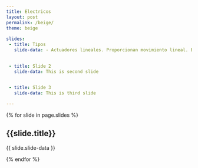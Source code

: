 ```yaml
---
title: Electricos
layout: post
permalink: /beige/
theme: beige
 
slides:
 - title: Tipos
   slide-data: - Actuadores lineales. Proporcionan movimiento lineal. Ejemplo. cilindros electricos - Actuadores rotativos. Generan movimiento rotacional. Ejemplo. servomotores - Actuadores de paso a paso. Permiten movimientos precisos en pasos discretos - Actuadores piezoelectricos. Utilizan materiales piezoeléctricos para generar movimiento al aplicar voltaje.

     
 - title: Slide 2
   slide-data: This is second slide

   
 - title: Slide 3
   slide-data: This is third slide

---
```


{% for slide in page.slides %}
                    
<section data-background="{% if slide.background %}{{slide.background}}{% else %}{{page.background}}{% endif %}"><h1>{{slide.title}}</h1>{{ slide.slide-data }}</section>
                    
{% endfor %}
    
